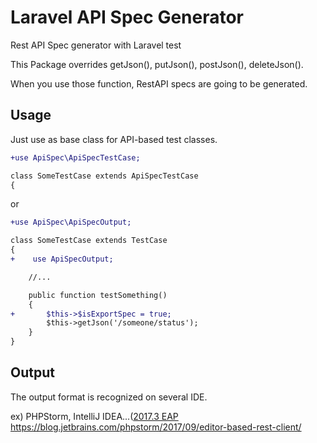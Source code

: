 # Laravel API Spec Generator

Rest API Spec generator with Laravel test

This Package overrides getJson(), putJson(), postJson(), deleteJson().

When you use those function, RestAPI specs are going to be generated.

## Usage

Just use as base class for API-based test classes.

```diff
+use ApiSpec\ApiSpecTestCase;

class SomeTestCase extends ApiSpecTestCase
{
```

or 

```diff
+use ApiSpec\ApiSpecOutput;

class SomeTestCase extends TestCase
{
+    use ApiSpecOutput;

    //...

    public function testSomething()
    {
+       $this->$isExportSpec = true;
        $this->getJson('/someone/status');
    }
}

```

## Output

The output format is recognized on several IDE.

ex)
PHPStorm, IntelliJ IDEA...([2017.3 EAP](https://blog.jetbrains.com/phpstorm/2017/09/phpstorm-2017-3-early-access-program-is-open/)
https://blog.jetbrains.com/phpstorm/2017/09/editor-based-rest-client/

